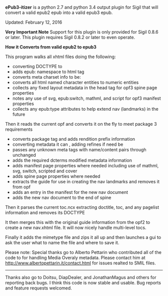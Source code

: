 **ePub3-itizer** is a python 2.7 and python 3.4 output plugin for Sigil 
that will convert a valid epub2 epub into a valid epub3 epub.

Updated: February 12, 2016

**Very Important Note**
Support for this plugin is only provided for Sigil 0.8.6 or later. 
This plugin requires Sigil 0.8.2 or later to even operate.


**How it Converts from valid epub2 to epub3**

This program walks all xhtml files doing the following:

- converting DOCTYPE to <!DOCTYPE html>
- adds epub: namespace to html tag
- converts meta charset info to be: <meta charset="utf-8">
- converts all html named character entities to numeric entities
- collects any fixed layout metadata in the head tag for opf3 spine page properties
- notes any use of svg, epub:switch, mathml, and script for opf3 manifest properties
- collects any epub:type attributes to help extend nav (landmarks) in the future

Then it reads the current opf and converts it on the fly to meet package 3 requirements

- converts package tag and adds rendition prefix information
- converting metadata it can , adding refines if need be
- passes any unknown meta tags with name/content pairs through unchanged
- adds the required dcterms modified metadata information 
- adds manifest page properties where needed including use of mathml, svg, switch, scripted and cover
- adds spine page properties where needed
- extracts the guide for use in creating the nav landmarks and removes it from opf
- adds an entry in the manifest for the new nav document
- adds the new nav document to the end of spine

Then it parses the current toc.ncx extracting doctitle, toc, and any pagelist 
information and removes its DOCTYPE

It then merges this with the original guide information from the opf2 
to create a new nav.xhtml file. It will now nicely handle multi-level tocs.

Finally it adds the mimetype file and zips it all up and then launches a gui 
to ask the user what to name the file and where to save it.


Please note:  Special thanks go to Alberto Pettarin who contributed all of 
the code to for handling Media Overaly metadata.  Please contact him at
http://www.albertopettarin.it/contact.html for issues realted to SMIL files.

---

Thanks also go to Doitsu, DiapDealer, and JonathanMagus and others for reporting back bugs. 
I think this code is now stable and usable. Bug reports and feature requests welcomed.
